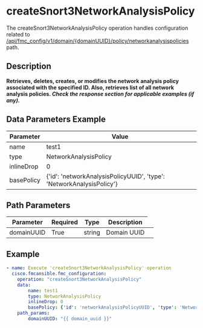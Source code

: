 # createSnort3NetworkAnalysisPolicy

The createSnort3NetworkAnalysisPolicy operation handles configuration related to [/api/fmc_config/v1/domain/{domainUUID}/policy/networkanalysispolicies](/paths//api/fmc_config/v1/domain/{domain_uuid}/policy/networkanalysispolicies.md) path.&nbsp;
## Description
**Retrieves, deletes, creates, or modifies the network analysis policy associated with the specified ID. Also, retrieves list of all network analysis policies. _Check the response section for applicable examples (if any)._**

## Data Parameters Example
| Parameter | Value |
| --------- | -------- |
| name | test1 |
| type | NetworkAnalysisPolicy |
| inlineDrop | 0 |
| basePolicy | {'id': 'networkAnalysisPolicyUUID', 'type': 'NetworkAnalysisPolicy'} |

## Path Parameters
| Parameter | Required | Type | Description |
| --------- | -------- | ---- | ----------- |
| domainUUID | True | string <td colspan=3> Domain UUID |

## Example
```yaml
- name: Execute 'createSnort3NetworkAnalysisPolicy' operation
  cisco.fmcansible.fmc_configuration:
    operation: "createSnort3NetworkAnalysisPolicy"
    data:
        name: test1
        type: NetworkAnalysisPolicy
        inlineDrop: 0
        basePolicy: {'id': 'networkAnalysisPolicyUUID', 'type': 'NetworkAnalysisPolicy'}
    path_params:
        domainUUID: "{{ domain_uuid }}"

```